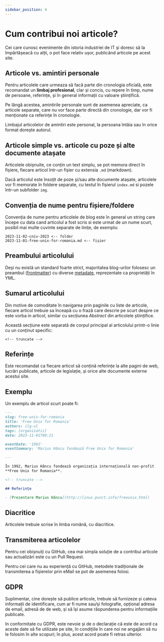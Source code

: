 ```yaml
---
sidebar_position: 4
---
```


# Cum contribui noi articole?

Cei care cunosc evenimente din istoria industriei de IT și doresc
să la împărtășeacă cu alții, o pot face relativ ușor, publicând
articole pe acest site.

## Articole vs. amintiri personale

Pentru articolele care urmeaza să facă parte din cronologia oficială,
este recomandat un **limbaj profesional**, clar și concis, cu repere în timp,
nume de persoane, referințe, și în general informații cu valoare științifică.

Pe lângă acestea, amintirile personale sunt de asemenea apreciate, ca
articole separate, care nu vor face parte directă din cronologie, dar vor
fi menționate ca referințe în cronologie.

Limbajul articolelor de amintiri este personal, la persoana întâia
sau în orice format dorește autorul.

## Articole simple vs. articole cu poze și alte documente atașate

Articolele obișnuite, ce conțin un text simplu,
se pot memora direct în fișiere, fiecare articol într-un fișier cu
extensia `.md` (markdown).

Dacă articolul este însoțit de
poze și/sau alte documente atașate, articolele vor fi memorate
în foldere separate, cu textul în fișierul `index.md` si pozele
într-un subfolder `img`.

## Convenția de nume pentru fișiere/foldere

Convenția de nume pentru articolele de blog este în general
un string care începe cu data cand articolul a fost scris si
este urmat de un nume scurt, posibil mai multe cuvinte separate de
linițe, de exemplu:

```
2023-11-02-cniv-2023 <-- folder
2023-11-01-free-unix-for-romania.md <-- fișier
```

## Preambului articolului

Deși nu există un standard foarte strict, majoritatea blog-urilor
folosesc un preambul ([frontmatter](frontmatter)) cu diverse
[metadate](metadate), reprezentate ca proprietăți în YML.

## Sumarul articolului

Din motive de comoditate în navigarea prin paginile cu liste de articole,
fiecare articol trebuie sa înceapă cu o frază care descrie pe scurt
despre ce este vorba in articol, similar cu secțiunea _Abstract_ din
articolele științifice.

Această secțiune este separată de corpul principal al articolului
printr-o linie cu un conținut specific:

```
<!-- truncate -->
```

## Referințe

Este recomandat ca fiecare articol să conțină referințe la alte pagini de web,
lucrări publicate, articole de legislație, și orice alte documente
externe acestui site.

## Exemplu

Un exemplu de articol scurt poate fi:

```md title="2023-11-01-free-unix-for-romania.md"
---
slug: free-unix-for-romania
title: 'Free Unix for Romania'
authors: ilg-ul
tags: [organizatii]
date: 2023-11-01T09:21

eventDate: '1992'
eventSummary: 'Marius Hâncu fondează Free Unix for Romania'

---

În 1992, Marius Hâncu fondează organizația internațională non-profit
**Free Unix for Romania**.

<!-- truncate -->

## Referințe

- [Prezentare Marius Hâncu](http://linux.punct.info/freeunix.html)
```

## Diacritice

Articolele trebuie scrise în limba română, cu diacritice.

## Transmiterea articolelor

Pentru cei obișnuiți cu GitHub, cea mai simpla soluție de
a contribui articole sau actualizări este cu un Pull Request.

Pentru cei care nu au experiență cu GitHub, metodele tradiționale de
transmiterea a fișierelor prin eMail se pot de asemenea folosi.

## GDPR

Suplimentar, cine dorește să publice articole, trebuie să furnizeze
și cateva informații de identificare, cum ar fi nume sau/și fotografie,
opțional adresa de email, adresă de de web, și să își asume răspunderea
pentru informațiile publicate.

In conformitate cu GDPR, este nevoie și de o declarație că este de
acord ca aceste date să fie utilizate pe site, în condițiile
în care noi ne angajăm să nu le folosim în alte scopuri;
în plus, acest acord poate fi retras ulterior.
